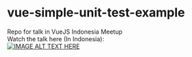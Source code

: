# vue-simple-unit-test-example

Repo for talk in VueJS Indonesia Meetup  
Watch the talk here (In Indonesia):  
[![IMAGE ALT TEXT HERE](https://img.youtube.com/vi/0bHEhjLkA00/0.jpg)](https://www.youtube.com/watch?v=0bHEhjLkA00)

